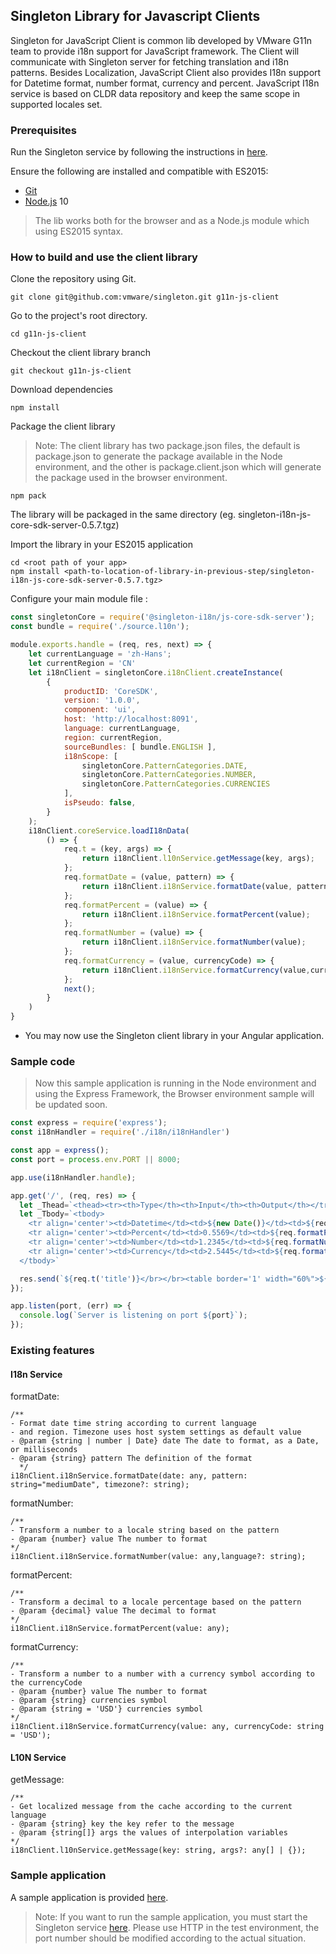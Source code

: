 ## Singleton Library for Javascript Clients

Singleton for JavaScript Client is common lib developed by VMware G11n team to provide i18n support for JavaScript framework. The Client will communicate with Singleton server for fetching translation and i18n patterns. Besides Localization, JavaScript Client also provides I18n support for Datetime format, number format, currency and percent. JavaScript I18n service is based on CLDR data repository and keep the same scope in supported locales set.

###  Prerequisites

Run the Singleton service by following the instructions in [here](https://github.com/vmware/singleton/blob/master/README.md).

Ensure the following are installed and compatible with ES2015:

- [Git](https://git-scm.com/downloads)
- [Node.js](https://nodejs.org/en/download/package-manager/) 10

> The lib works both for the browser and as a Node.js module which using ES2015 syntax.

###  How to build and use the client library

Clone the repository using Git.

```
git clone git@github.com:vmware/singleton.git g11n-js-client
```

Go to the project's root directory.

```
cd g11n-js-client
```

Checkout the client library branch

```
git checkout g11n-js-client
```

Download dependencies

```
npm install
```

Package the client library

> Note: The client library has two package.json files, the default is package.json to generate the package available in the Node environment, and the other is package.client.json which will generate the package used in the browser environment.

```
npm pack
```

The library will be packaged in the same directory (eg. singleton-i18n-js-core-sdk-server-0.5.7.tgz)

Import the library in your ES2015 application

```
cd <root path of your app>
npm install <path-to-location-of-library-in-previous-step/singleton-i18n-js-core-sdk-server-0.5.7.tgz>
```

Configure your main module file :

```js
const singletonCore = require('@singleton-i18n/js-core-sdk-server');
const bundle = require('./source.l10n');

module.exports.handle = (req, res, next) => {
    let currentLanguage = 'zh-Hans';
    let currentRegion = 'CN'
    let i18nClient = singletonCore.i18nClient.createInstance(
        {
            productID: 'CoreSDK',
            version: '1.0.0',
            component: 'ui',
            host: 'http://localhost:8091',
            language: currentLanguage,
            region: currentRegion,
            sourceBundles: [ bundle.ENGLISH ],
            i18nScope: [
                singletonCore.PatternCategories.DATE,
                singletonCore.PatternCategories.NUMBER,
                singletonCore.PatternCategories.CURRENCIES
            ],
            isPseudo: false,
        }
    );
    i18nClient.coreService.loadI18nData(
        () => {
            req.t = (key, args) => {
                return i18nClient.l10nService.getMessage(key, args);
            };
            req.formatDate = (value, pattern) => {
                return i18nClient.i18nService.formatDate(value, pattern);
            };
            req.formatPercent = (value) => {
                return i18nClient.i18nService.formatPercent(value);
            };
            req.formatNumber = (value) => {
                return i18nClient.i18nService.formatNumber(value);
            };
            req.formatCurrency = (value, currencyCode) => {
                return i18nClient.i18nService.formatCurrency(value,currencyCode);
            };
            next();
        }
    )
}
```

- You may now use the Singleton client library in your Angular application.

###  Sample code

> Now this sample application is running in the Node environment and using the Express Framework, the Browser environment sample will be updated soon.

```js
const express = require('express');
const i18nHandler = require('./i18n/i18nHandler')

const app = express();
const port = process.env.PORT || 8000;

app.use(i18nHandler.handle);

app.get('/', (req, res) => {
  let _Thead=`<thead><tr><th>Type</th><th>Input</th><th>Output</th></tr></thead>`
  let _Tbody=`<tbody>
    <tr align='center'><td>Datetime</td><td>${new Date()}</td><td>${req.formatDate(new Date(),'medium')}</td></tr>
    <tr align='center'><td>Percent</td><td>0.5569</td><td>${req.formatPercent('0.5569')}</td></tr>
    <tr align='center'><td>Number</td><td>1.2345</td><td>${req.formatNumber('1.2345')}</td></tr>
    <tr align='center'><td>Currency</td><td>2.5445</td><td>${req.formatCurrency('2.5445','USD')}</td></tr>
  </tbody>`

  res.send(`${req.t('title')}</br></br><table border='1' width="60%">${_Thead}${_Tbody}</table>`);
});

app.listen(port, (err) => {
  console.log(`Server is listening on port ${port}`);
});

```

###  Existing features

####  I18n Service

formatDate:

```
/**
- Format date time string according to current language
- and region. Timezone uses host system settings as default value
- @param {string | number | Date} date The date to format, as a Date, or milliseconds
- @param {string} pattern The definition of the format
  */
i18nClient.i18nService.formatDate(date: any, pattern: string="mediumDate", timezone?: string); 

```

formatNumber:

```
/**
- Transform a number to a locale string based on the pattern
- @param {number} value The number to format
*/
i18nClient.i18nService.formatNumber(value: any,language?: string); 

```

formatPercent:

```
/**
- Transform a decimal to a locale percentage based on the pattern
- @param {decimal} value The decimal to format
*/
i18nClient.i18nService.formatPercent(value: any);

```

formatCurrency:

```
/**
- Transform a number to a number with a currency symbol according to the currencyCode
- @param {number} value The number to format
- @param {string} currencies symbol
- @param {string = 'USD'} currencies symbol
*/ 
i18nClient.i18nService.formatCurrency(value: any, currencyCode: string = 'USD'); 

```

####  L10N Service

getMessage:

```
/**
- Get localized message from the cache according to the current language
- @param {string} key the key refer to the message
- @param {string[]} args the values of interpolation variables
*/
i18nClient.l10nService.getMessage(key: string, args?: any[] | {});

```

### Sample application

A sample application is provided [here](https://github.com/vmware/singleton/tree/g11n-js-client/samples/server/express).

> Note: If you want to run the sample application, you must start the Singleton service [here](https://github.com/vmware/singleton/blob/master/README.md). Please use HTTP in the test environment, the port number should be modified according to the actual situation.

